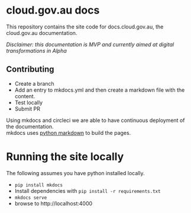 # cloud.gov.au docs

This repository contains the site code for docs.cloud.gov.au, the cloud.gov.au documentation.

_Disclaimer: this documentation is MVP and currently aimed at digital transformations in Alpha_

## Contributing

* Create a branch
* Add an entry to mkdocs.yml and then create a markdown file with the content.
* Test locally
* Submit PR

Using mkdocs and circleci we are able to have continuous deployment of the documentation.  
mkdocs uses [python markdown](http://pythonhosted.org/Markdown/) to build the pages.

# Running the site locally

The following assumes you have python installed locally.

* `pip install mkdocs`
* Install dependencies with `pip install -r requirements.txt`
* `mkdocs serve`
* browse to http://localhost:4000
